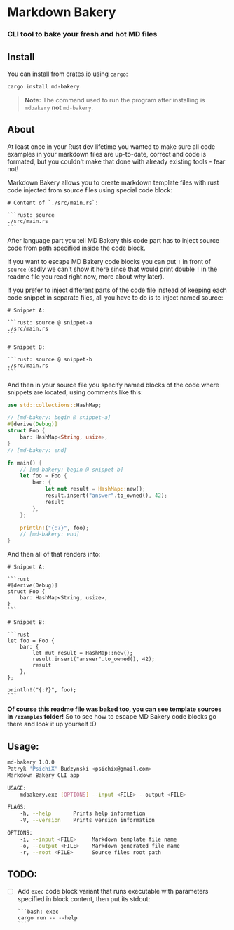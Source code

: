 # Markdown Bakery
### CLI tool to bake your fresh and hot MD files

## Install

You can install from crates.io using `cargo`:

```bash
cargo install md-bakery
```

> **Note:** The command used to run the program after installing is `mdbakery` **not** `md-bakery`.

## About
At least once in your Rust dev lifetime you wanted to make sure all code examples
in your markdown files are up-to-date, correct and code is formated, but you
couldn't make that done with already existing tools - fear not!

Markdown Bakery allows you to create markdown template files with rust code
injected from source files using special code block:

    # Content of `./src/main.rs`:

    ```rust: source
    ./src/main.rs
    ```

After language part you tell MD Bakery this code part has to inject source code from path specified inside the code block.

If you want to escape MD Bakery code blocks you can put `!` in front of `source` (sadly we can't show it here since that would print double `!` in the readme file you read right now, more about why later).

If you prefer to inject different parts of the code file instead of keeping each code snippet in separate files, all you have to do is to inject named source:

    # Snippet A:

    ```rust: source @ snippet-a
    ./src/main.rs
    ```

    # Snippet B:

    ```rust: source @ snippet-b
    ./src/main.rs
    ```

And then in your source file you specify named blocks of the code where snippets are located, using comments like this:

```rust
use std::collections::HashMap;

// [md-bakery: begin @ snippet-a]
#[derive(Debug)]
struct Foo {
    bar: HashMap<String, usize>,
}
// [md-bakery: end]

fn main() {
    // [md-bakery: begin @ snippet-b]
    let foo = Foo {
        bar: {
            let mut result = HashMap::new();
            result.insert("answer".to_owned(), 42);
            result
        },
    };

    println!("{:?}", foo);
    // [md-bakery: end]
}
```

And then all of that renders into:

    # Snippet A:

    ```rust
    #[derive(Debug)]
    struct Foo {
        bar: HashMap<String, usize>,
    }
    ```

    # Snippet B:

    ```rust
    let foo = Foo {
        bar: {
            let mut result = HashMap::new();
            result.insert("answer".to_owned(), 42);
            result
        },
    };
    
    println!("{:?}", foo);
    ```

**Of course this readme file was baked too, you can see template sources in `/examples` folder!**
So to see how to escape MD Bakery code blocks go there and look it up yourself :D

## Usage:
```bash
md-bakery 1.0.0
Patryk 'PsichiX' Budzynski <psichix@gmail.com>
Markdown Bakery CLI app

USAGE:
    mdbakery.exe [OPTIONS] --input <FILE> --output <FILE>

FLAGS:
    -h, --help       Prints help information
    -V, --version    Prints version information

OPTIONS:
    -i, --input <FILE>     Markdown template file name
    -o, --output <FILE>    Markdown generated file name
    -r, --root <FILE>      Source files root path
```

## TODO:
- [ ] Add `exec` code block variant that runs executable with parameters specified in block content, then put its stdout:

      ```bash: exec
      cargo run -- --help
      ```
